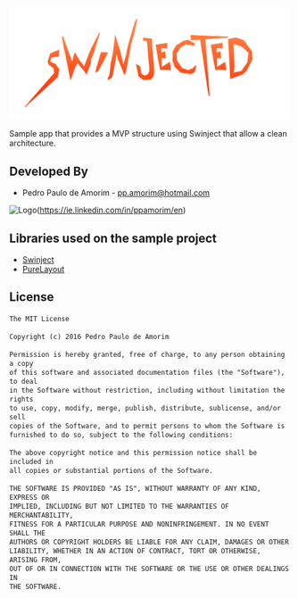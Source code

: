 ![Logo][1]

Sample app that provides a MVP structure using Swinject that allow a clean architecture.

Developed By
------------

* Pedro Paulo de Amorim - <pp.amorim@hotmail.com>

![Logo][2](https://ie.linkedin.com/in/ppamorim/en)

Libraries used on the sample project
------------------------------------

* [Swinject][10]
* [PureLayout][11]

License
-------

    The MIT License

    Copyright (c) 2016 Pedro Paulo de Amorim

    Permission is hereby granted, free of charge, to any person obtaining a copy
    of this software and associated documentation files (the "Software"), to deal
    in the Software without restriction, including without limitation the rights
    to use, copy, modify, merge, publish, distribute, sublicense, and/or sell
    copies of the Software, and to permit persons to whom the Software is
    furnished to do so, subject to the following conditions:

    The above copyright notice and this permission notice shall be included in
    all copies or substantial portions of the Software.

    THE SOFTWARE IS PROVIDED "AS IS", WITHOUT WARRANTY OF ANY KIND, EXPRESS OR
    IMPLIED, INCLUDING BUT NOT LIMITED TO THE WARRANTIES OF MERCHANTABILITY,
    FITNESS FOR A PARTICULAR PURPOSE AND NONINFRINGEMENT. IN NO EVENT SHALL THE
    AUTHORS OR COPYRIGHT HOLDERS BE LIABLE FOR ANY CLAIM, DAMAGES OR OTHER
    LIABILITY, WHETHER IN AN ACTION OF CONTRACT, TORT OR OTHERWISE, ARISING FROM,
    OUT OF OR IN CONNECTION WITH THE SOFTWARE OR THE USE OR OTHER DEALINGS IN
    THE SOFTWARE.

[1]: ./art/logo_compress.png
[2]: ./art/linkedin_logo/png

[10]: https://github.com/Swinject/Swinject
[11]: https://github.com/PureLayout/PureLayout